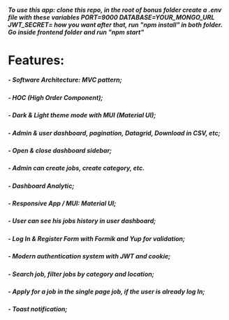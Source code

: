 ##### To use this app: clone this repo, in the root of bonus folder create a .env file with these variables PORT=9000 DATABASE=YOUR_MONGO_URL JWT_SECRET= how you want after that, run "npm install" in both folder. Go inside frontend folder and run "npm start"

# Features:

##### - Software Architecture: MVC pattern;

##### - HOC (High Order Component);

##### - Dark & Light theme mode with MUI (Material UI);

##### - Admin & user dashboard, pagination, Datagrid, Download in CSV, etc;

##### - Open & close dashboard sidebar;

##### - Admin can create jobs, create category, etc.

##### - Dashboard Analytic;

##### - Responsive App / MUI: Material UI;

##### - User can see his jobs history in user dashboard;

##### - Log In & Register Form with Formik and Yup for validation;

##### - Modern authentication system with JWT and cookie;

##### - Search job, filter jobs by category and location;

##### - Apply for a job in the single page job, if the user is already log In;

##### - Toast notification;

